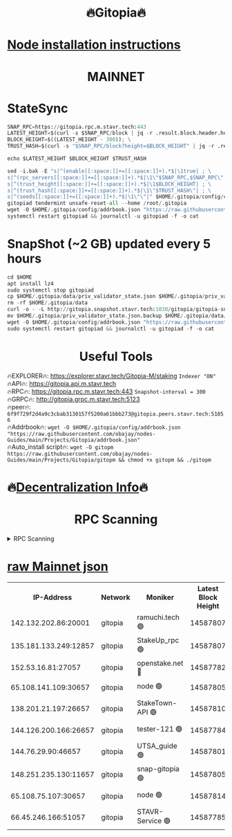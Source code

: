 <h1 align="center"> 🔥Gitopia🔥</h1>

[Node installation instructions](https://github.com/obajay/nodes-Guides/tree/main/Projects/Gitopia)
=

<h1 align="center"> MAINNET</h1>

# StateSync
```python
SNAP_RPC=https://gitopia.rpc.m.stavr.tech:443
LATEST_HEIGHT=$(curl -s $SNAP_RPC/block | jq -r .result.block.header.height); \
BLOCK_HEIGHT=$((LATEST_HEIGHT - 300)); \
TRUST_HASH=$(curl -s "$SNAP_RPC/block?height=$BLOCK_HEIGHT" | jq -r .result.block_id.hash)

echo $LATEST_HEIGHT $BLOCK_HEIGHT $TRUST_HASH

sed -i.bak -E "s|^(enable[[:space:]]+=[[:space:]]+).*$|\1true| ; \
s|^(rpc_servers[[:space:]]+=[[:space:]]+).*$|\1\"$SNAP_RPC,$SNAP_RPC\"| ; \
s|^(trust_height[[:space:]]+=[[:space:]]+).*$|\1$BLOCK_HEIGHT| ; \
s|^(trust_hash[[:space:]]+=[[:space:]]+).*$|\1\"$TRUST_HASH\"| ; \
s|^(seeds[[:space:]]+=[[:space:]]+).*$|\1\"\"|" $HOME/.gitopia/config/config.toml
gitopiad tendermint unsafe-reset-all --home /root/.gitopia
wget -O $HOME/.gitopia/config/addrbook.json "https://raw.githubusercontent.com/obajay/nodes-Guides/main/Projects/Gitopia/addrbook.json"
systemctl restart gitopiad && journalctl -u gitopiad -f -o cat
```
# SnapShot (~2 GB) updated every 5 hours
```python
cd $HOME
apt install lz4
sudo systemctl stop gitopiad
cp $HOME/.gitopia/data/priv_validator_state.json $HOME/.gitopia/priv_validator_state.json.backup
rm -rf $HOME/.gitopia/data
curl -o - -L http://gitopia.snapshot.stavr.tech:1030/gitopia/gitopia-snap.tar.lz4 | lz4 -c -d - | tar -x -C $HOME/.gitopia --strip-components 2
mv $HOME/.gitopia/priv_validator_state.json.backup $HOME/.gitopia/data/priv_validator_state.json
wget -O $HOME/.gitopia/config/addrbook.json "https://raw.githubusercontent.com/obajay/nodes-Guides/main/Projects/Gitopia/addrbook.json"
sudo systemctl restart gitopiad && journalctl -u gitopiad -f -o cat
```
 <h1 align="center"> Useful Tools</h1>

🔥EXPLORER🔥:      https://explorer.stavr.tech/Gitopia-M/staking  `Indexer "ON"` \
🔥API🔥: 			 		 https://gitopia.api.m.stavr.tech \
🔥RPC🔥:           https://gitopia.rpc.m.stavr.tech:443              `Snapshot-interval = 300` \
🔥GRPC🔥:          http://gitopia.grpc.m.stavr.tech:5123 \
🔥peer🔥:					 `6f9f729f2d4a9c3cbab3130157f5200a61bbb273@gitopia.peers.stavr.tech:51056` \
🔥Addrbook🔥:    ```wget -O $HOME/.gitopia/config/addrbook.json "https://raw.githubusercontent.com/obajay/nodes-Guides/main/Projects/Gitopia/addrbook.json"``` \
🔥Auto_install script🔥: ```wget -O gitopm https://raw.githubusercontent.com/obajay/nodes-Guides/main/Projects/Gitopia/gitopm && chmod +x gitopm && ./gitopm```

🔥[Decentralization Info](https://github.com/obajay/StateSync-snapshots/tree/main/Projects/Gitopia/Decentralization)🔥
=

<h1 align="center"> RPC Scanning</h1>

<details>
<summary>RPC Scanning</summary>

<h2 align="center"> We scan nodes in real time every 4 hours. And we provide the final result of RPC endpoints.
We cannot influence the operation of these nodes in any way. </h2>


```python
If Voting Power is higher than 0 --> then the Node is a validator of the network and may be subject to attack and be a potential threat to the chain.
```
```python
We marked such validators with a red symbol
```

</details>

[raw Mainnet json](https://rpc-check.gitopm.stavr.tech/gitopm/rpc-gitopm-result.json)
=

<table><tr><th>IP-Address</th><th>Network</th><th>Moniker</th><th>Latest Block Height</th><th>Earliest Block Height</th><th>Catching Up</th><th>Tx Index</th><th>Voting Power</th><th>Scan Time</th></tr><tr><td>142.132.202.86:20001</td><td>gitopia</td><td>ramuchi.tech 🟢</td><td>14587807</td><td>6548337</td><td>False</td><td>on</td><td>0</td><td>2024-02-29T14:01:43.500673481UTC</td></tr><tr><td>135.181.133.249:12857</td><td>gitopia</td><td>StakeUp_rpc 🟢</td><td>14587807</td><td>8010001</td><td>False</td><td>on</td><td>0</td><td>2024-02-29T14:01:43.818332129UTC</td></tr><tr><td>152.53.16.81:27057</td><td>gitopia</td><td>openstake.net 🔴</td><td>14587782</td><td>10455001</td><td>False</td><td>off</td><td>53793</td><td>2024-02-29T14:01:04.762224924UTC</td></tr><tr><td>65.108.141.109:30657</td><td>gitopia</td><td>node 🟢</td><td>14587805</td><td>12299845</td><td>False</td><td>on</td><td>0</td><td>2024-02-29T14:01:40.979593131UTC</td></tr><tr><td>138.201.21.197:26657</td><td>gitopia</td><td>StakeTown-API 🟢</td><td>14587810</td><td>12733501</td><td>False</td><td>on</td><td>0</td><td>2024-02-29T14:01:48.196936501UTC</td></tr><tr><td>144.126.200.166:26657</td><td>gitopia</td><td>tester-121 🟢</td><td>14587784</td><td>12832814</td><td>False</td><td>off</td><td>0</td><td>2024-02-29T14:01:07.168299249UTC</td></tr><tr><td>144.76.29.90:46657</td><td>gitopia</td><td>UTSA_guide 🟢</td><td>14587801</td><td>13035301</td><td>False</td><td>on</td><td>0</td><td>2024-02-29T14:01:34.492781267UTC</td></tr><tr><td>148.251.235.130:11657</td><td>gitopia</td><td>snap-gitopia 🟢</td><td>14587805</td><td>14079001</td><td>False</td><td>on</td><td>0</td><td>2024-02-29T14:01:41.208952941UTC</td></tr><tr><td>65.108.75.107:30657</td><td>gitopia</td><td>node 🟢</td><td>14587814</td><td>14269230</td><td>False</td><td>on</td><td>0</td><td>2024-02-29T14:01:54.606421592UTC</td></tr><tr><td>66.45.246.166:51057</td><td>gitopia</td><td>STAVR-Service 🟢</td><td>14587785</td><td>14583001</td><td>False</td><td>on</td><td>0</td><td>2024-02-29T14:01:24.076062811UTC</td></tr></table>

